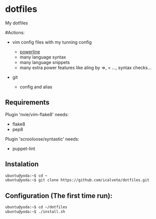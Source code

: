 # dotfiles

My dotfiles

#Actions:

* vim config files with my tunning config
  + [powerline](https://github.com/Lokaltog/powerline)
  + many language syntax 
  + many language snippets
  + many extra power features like aling by =>, = ..., syntax checks...

* git
  + config and alias

## Requirements

Plugin 'nvie/vim-flake8' needs:

  + flake8
  + pep8

Plugin 'scrooloose/syntastic' needs:

  + puppet-lint

## Instalation

```bash
ubuntu@yoda:~$ cd ~
ubuntu@yoda:~$ git clone https://github.com/icalvete/dotfiles.git
```

## Configuration (The first time run):

```bash
ubuntu@yoda:~$ cd ~/dotfiles
ubuntu@yoda:~$ ./install.sh
```

